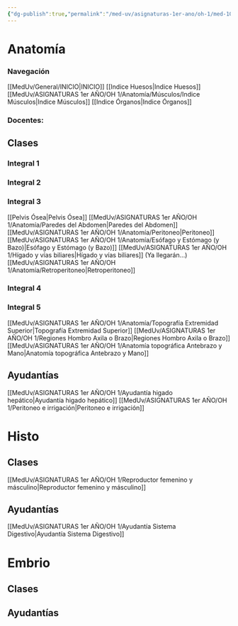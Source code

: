 ```yaml
---
{"dg-publish":true,"permalink":"/med-uv/asignaturas-1er-ano/oh-1/med-104-organismo-humano-i/"}
---
```


# Anatomía
### Navegación
[[MedUv/General/INICIO\|INICIO]]
[[Indice Huesos\|Indice Huesos]]
[[MedUv/ASIGNATURAS 1er AÑO/OH 1/Anatomía/Músculos/Indice Músculos\|Indice Músculos]]
[[Indice Órganos\|Indice Órganos]]

### Docentes:
## Clases
### Integral 1
### Integral 2
### Integral 3
[[Pelvis Ósea\|Pelvis Ósea]]
[[MedUv/ASIGNATURAS 1er AÑO/OH 1/Anatomía/Paredes del Abdomen\|Paredes del Abdomen]]
[[MedUv/ASIGNATURAS 1er AÑO/OH 1/Anatomía/Peritoneo\|Peritoneo]]
[[MedUv/ASIGNATURAS 1er AÑO/OH 1/Anatomía/Esófago y Estómago (y Bazo)\|Esófago y Estómago (y Bazo)]]
[[MedUv/ASIGNATURAS 1er AÑO/OH 1/Hígado y vías biliares\|Hígado y vías biliares]]
(Ya llegarán...)
[[MedUv/ASIGNATURAS 1er AÑO/OH 1/Anatomía/Retroperitoneo\|Retroperitoneo]]
### Integral 4
### Integral 5
[[MedUv/ASIGNATURAS 1er AÑO/OH 1/Anatomía/Topografía Extremidad Superior\|Topografía Extremidad Superior]]
[[MedUv/ASIGNATURAS 1er AÑO/OH 1/Regiones Hombro Axila o Brazo\|Regiones Hombro Axila o Brazo]]
[[MedUv/ASIGNATURAS 1er AÑO/OH 1/Anatomía topográfica Antebrazo y Mano\|Anatomía topográfica Antebrazo y Mano]]
## Ayudantías
[[MedUv/ASIGNATURAS 1er AÑO/OH 1/Ayudantía higado hepático\|Ayudantía higado hepático]]
[[MedUv/ASIGNATURAS 1er AÑO/OH 1/Peritoneo e irrigación\|Peritoneo e irrigación]]
# Histo
## Clases
[[MedUv/ASIGNATURAS 1er AÑO/OH 1/Reproductor femenino y másculino\|Reproductor femenino y másculino]]
## Ayudantías
[[MedUv/ASIGNATURAS 1er AÑO/OH 1/Ayudantía Sistema Digestivo\|Ayudantía Sistema Digestivo]]
# Embrio
## Clases
## Ayudantías